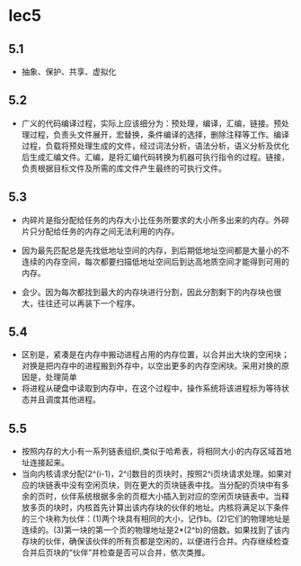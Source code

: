 # lec5

## 5.1

* 抽象、保护、共享、虚拟化

## 5.2

* 广义的代码编译过程，实际上应该细分为：预处理，编译，汇编，链接。预处理过程，负责头文件展开，宏替换，条件编译的选择，删除注释等工作。编译过程，负载将预处理生成的文件，经过词法分析，语法分析，语义分析及优化后生成汇编文件。汇编，是将汇编代码转换为机器可执行指令的过程。链接，负责根据目标文件及所需的库文件产生最终的可执行文件。

## 5.3

* 内碎片是指分配给任务的内存大小比任务所要求的大小所多出来的内存。外碎片只分配给任务的内存之间无法利用的内存。

* 因为最先匹配总是先找低地址空间的内存，到后期低地址空间都是大量小的不连续的内存空间，每次都要扫描低地址空间后到达高地质空间才能得到可用的内存。

* 会少。因为每次都找到最大的内存块进行分割，因此分割剩下的内存块也很大，往往还可以再装下一个程序。

## 5.4

* 区别是，紧凑是在内存中搬动进程占用的内存位置，以合并出大块的空闲块；对换是把内存中的进程搬到外存中，以空出更多的内存空闲块。采用对换的原因是，处理简单
* 将进程从硬盘中读取到内存中，在这个过程中，操作系统将该进程标为等待状态并且调度其他进程。

## 5.5

* 按照内存的大小有一系列链表组织,类似于哈希表，将相同大小的内存区域首地址连接起来。
* 当向内核请求分配(2^(i-1)，2^i]数目的页块时，按照2^i页块请求处理。如果对应的块链表中没有空闲页块，则在更大的页块链表中找。当分配的页块中有多余的页时，伙伴系统根据多余的页框大小插入到对应的空闲页块链表中。当释放多页的块时，内核首先计算出该内存块的伙伴的地址。内核将满足以下条件的三个块称为伙伴：(1)两个块具有相同的大小，记作b。(2)它们的物理地址是连续的。(3)第一块的第一个页的物理地址是2*(2^b)的倍数。如果找到了该内存块的伙伴，确保该伙伴的所有页都是空闲的，以便进行合并。内存继续检查合并后页块的“伙伴”并检查是否可以合并，依次类推。